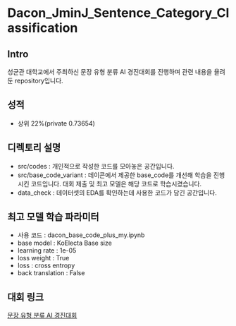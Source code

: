 # Dacon_JminJ_Sentence_Category_Classification
## Intro
성균관 대학교에서 주최하신 문장 유형 분류 AI 경진대회를 진행하며 관련 내용을 욜려 둔 repository입니다.
## 성적
* 상위 22%(private 0.73654)
## 디렉토리 설명
* src/codes : 개인적으로 작성한 코드를 모아놓은 공간입니다. 
* src/base_code_variant : 데이콘에서 제공한 base_code를 개선해 학습을 진행시킨 코드입니다. 대회 제출 및 최고 모델은 해당 코드로 학습시켰습니다.
* data_check : 데이터셋의 EDA를 확인하는데 사용한 코드가 담긴 공간입니다.
## 최고 모델 학습 파라미터
* 사용 코드 : dacon_base_code_plus_my.ipynb
* base model : KoElecta Base size
* learning rate : 1e-05
* loss weight : True
* loss : cross entropy
* back translation : False
## 대회 링크
[문장 유형 분류 AI 경진대회](https://dacon.io/competitions/official/236037/overview/description)